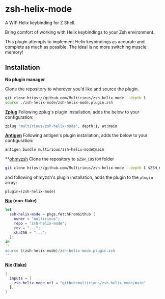 # zsh-helix-mode
A WIP Helix keybinding for Z Shell.

Bring comfort of working with Helix keybindings to your Zsh environment.

This plugin attempts to implement Helix keybindings as accurate and complete
as much as possible. The ideal is no more switching muscle memory!

## Installation

**No plugin manager**

Clone the repository to wherever you'd like and source the plugin.
```sh
git clone https://github.com/Multirious/zsh-helix-mode --depth 1
source ./zsh-helix-mode/zsh-helix-mode.plugin.zsh
```

**[Zplug](https://github.com/zplug/zplug)**
Following zplug's plugin installation, adds the below to your configuration:
```sh
zplug "multirious/zsh-helix-mode", depth:1, at:main
```

**[Antigen](https://github.com/zsh-users/antigen)**
Following antigen's plugin installation, adds the below to your configuration:
```sh
antigen bundle multirious/zsh-helix-mode@main
```

**[ohmyzsh](https://github.com/ohmyzsh)
Clone the repository to `$ZSH_CUSTOM` folder
```sh
git clone https://github.com/Multirious/zsh-helix-mode --depth 1 $ZSH_CUSTOM/plugins/zsh-helix-mode
```
and following ohmyzsh's plugin installation, adds the plugin to the `plugin` array:
```
plugin=(zsh-helix-mode)
```

**[Nix](https://nixos.org/) (non-flake)**
```nix
let
  zsh-helix-mode = pkgs.fetchFromGithub {
    owner = "multirious";
    repo = "zsh-helix-mode";
    rev = "...";
    sha256 = "...";
  };
in
''
source ${zsh-helix-mode}/zsh-helix-mode.plugin.zsh
''
```

**[Nix](https://nixos.org/) ([flake](https://nix.dev/concepts/flakes.html))**
```nix
{
  inputs = {
    zsh-helix-mode.url = "github:multirious/zsh-helix-mode/main"
  };
}
```
